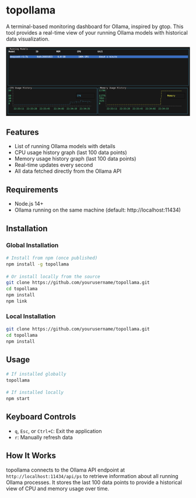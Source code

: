# topollama

A terminal-based monitoring dashboard for Ollama, inspired by gtop. This tool provides a real-time view of your running Ollama models with historical data visualization.

![Topollama Screenshot](https://github.com/art-defcon/topollama/blob/main/public/screenshot.png)

## Features

- List of running Ollama models with details
- CPU usage history graph (last 100 data points)
- Memory usage history graph (last 100 data points)
- Real-time updates every second
- All data fetched directly from the Ollama API

## Requirements

- Node.js 14+
- Ollama running on the same machine (default: http://localhost:11434)

## Installation

### Global Installation

```bash
# Install from npm (once published)
npm install -g topollama

# Or install locally from the source
git clone https://github.com/yourusername/topollama.git
cd topollama
npm install
npm link
```

### Local Installation

```bash
git clone https://github.com/yourusername/topollama.git
cd topollama
npm install
```

## Usage

```bash
# If installed globally
topollama

# If installed locally
npm start
```

## Keyboard Controls

- `q`, `Esc`, or `Ctrl+C`: Exit the application
- `r`: Manually refresh data

## How It Works

topollama connects to the Ollama API endpoint at `http://localhost:11434/api/ps` to retrieve information about all running Ollama processes. It stores the last 100 data points to provide a historical view of CPU and memory usage over time.
